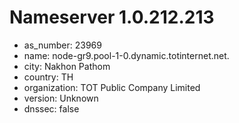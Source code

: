 # Nameserver 1.0.212.213

* as_number: 23969
* name: node-gr9.pool-1-0.dynamic.totinternet.net.
* city: Nakhon Pathom
* country: TH
* organization: TOT Public Company Limited
* version: Unknown
* dnssec: false
